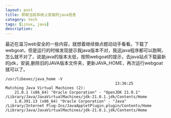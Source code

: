 ```yaml
---
layout: post
title: 获取当前系统上安装的java信息
category: tech
tags: [Linux, java]
description:
---
```


最近在温习web安全的一些内容，就想着继续做点题动动手看看。下载了webgoat，但是运行的时候发现提示我java版本不对，我这java程序都可以跑啊，怎么就不对了，说是java的版本太低，按照webgoat的提示，去java站点下载最新的jdk，安装,删除旧的JAVA版本文件夹，更新JAVA_HOME，再次运行webgoat就可以了。

```shell
/usr/libexec/java_home -V        
                                                13:36:25
Matching Java Virtual Machines (2):
    21.0.1 (x86_64) "Oracle Corporation" - "OpenJDK 21.0.1" /Library/Java/JavaVirtualMachines/jdk-21.0.1.jdk/Contents/Home
    1.8.391.13 (x86_64) "Oracle Corporation" - "Java" /Library/Internet Plug-Ins/JavaAppletPlugin.plugin/Contents/Home
/Library/Java/JavaVirtualMachines/jdk-21.0.1.jdk/Contents/Home
```


